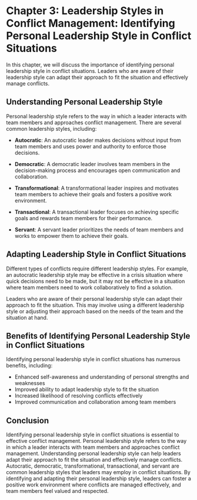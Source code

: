 Chapter 3: Leadership Styles in Conflict Management: Identifying Personal Leadership Style in Conflict Situations
=================================================================================================================

In this chapter, we will discuss the importance of identifying personal leadership style in conflict situations. Leaders who are aware of their leadership style can adapt their approach to fit the situation and effectively manage conflicts.

Understanding Personal Leadership Style
---------------------------------------

Personal leadership style refers to the way in which a leader interacts with team members and approaches conflict management. There are several common leadership styles, including:

* **Autocratic**: An autocratic leader makes decisions without input from team members and uses power and authority to enforce those decisions.

* **Democratic**: A democratic leader involves team members in the decision-making process and encourages open communication and collaboration.

* **Transformational**: A transformational leader inspires and motivates team members to achieve their goals and fosters a positive work environment.

* **Transactional**: A transactional leader focuses on achieving specific goals and rewards team members for their performance.

* **Servant**: A servant leader prioritizes the needs of team members and works to empower them to achieve their goals.

Adapting Leadership Style in Conflict Situations
------------------------------------------------

Different types of conflicts require different leadership styles. For example, an autocratic leadership style may be effective in a crisis situation where quick decisions need to be made, but it may not be effective in a situation where team members need to work collaboratively to find a solution.

Leaders who are aware of their personal leadership style can adapt their approach to fit the situation. This may involve using a different leadership style or adjusting their approach based on the needs of the team and the situation at hand.

Benefits of Identifying Personal Leadership Style in Conflict Situations
------------------------------------------------------------------------

Identifying personal leadership style in conflict situations has numerous benefits, including:

* Enhanced self-awareness and understanding of personal strengths and weaknesses
* Improved ability to adapt leadership style to fit the situation
* Increased likelihood of resolving conflicts effectively
* Improved communication and collaboration among team members

Conclusion
----------

Identifying personal leadership style in conflict situations is essential to effective conflict management. Personal leadership style refers to the way in which a leader interacts with team members and approaches conflict management. Understanding personal leadership style can help leaders adapt their approach to fit the situation and effectively manage conflicts. Autocratic, democratic, transformational, transactional, and servant are common leadership styles that leaders may employ in conflict situations. By identifying and adapting their personal leadership style, leaders can foster a positive work environment where conflicts are managed effectively, and team members feel valued and respected.
